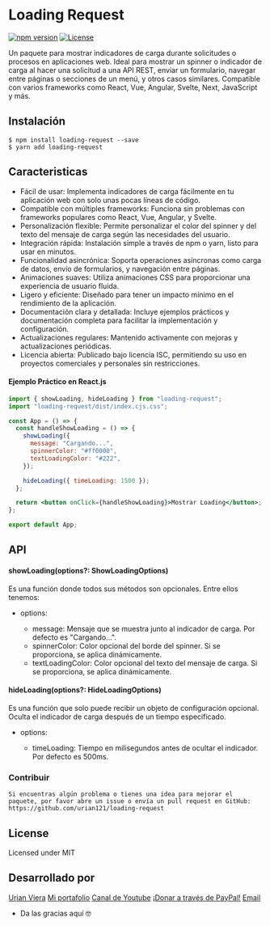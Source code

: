 # Loading Request

[![npm version](https://img.shields.io/npm/v/loading-request.svg?style=flat-square)](https://www.npmjs.com/package/loading-request)
[![License](https://img.shields.io/github/license/yourusername/loading-request.svg)](https://github.com/yourusername/loading-request/blob/main/LICENSE)

Un paquete para mostrar indicadores de carga durante solicitudes o procesos en aplicaciones web. Ideal para mostrar un spinner o indicador de carga al hacer una solicitud a una API REST, enviar un formulario, navegar entre páginas o secciones de un menú, y otros casos similares. Compatible con varios frameworks como React, Vue, Angular, Svelte, Next, JavaScript y más.

## Instalación

    $ npm install loading-request --save
    $ yarn add loading-request

## Caracteristicas

- Fácil de usar: Implementa indicadores de carga fácilmente en tu aplicación web con solo unas pocas líneas de código.
- Compatible con múltiples frameworks: Funciona sin problemas con frameworks populares como React, Vue, Angular, y Svelte.
- Personalización flexible: Permite personalizar el color del spinner y del texto del mensaje de carga según las necesidades del usuario.
- Integración rápida: Instalación simple a través de npm o yarn, listo para usar en minutos.
- Funcionalidad asincrónica: Soporta operaciones asíncronas como carga de datos, envío de formularios, y navegación entre páginas.
- Animaciones suaves: Utiliza animaciones CSS para proporcionar una experiencia de usuario fluida.
- Ligero y eficiente: Diseñado para tener un impacto mínimo en el rendimiento de la aplicación.
- Documentación clara y detallada: Incluye ejemplos prácticos y documentación completa para facilitar la implementación y configuración.
- Actualizaciones regulares: Mantenido activamente con mejoras y actualizaciones periódicas.
- Licencia abierta: Publicado bajo licencia ISC, permitiendo su uso en proyectos comerciales y personales sin restricciones.

#### Ejemplo Práctico en React.js

```jsx
import { showLoading, hideLoading } from "loading-request";
import "loading-request/dist/index.cjs.css";

const App = () => {
  const handleShowLoading = () => {
    showLoading({
      message: "Cargando...",
      spinnerColor: "#ff0000",
      textLoadingColor: "#222",
    });

    hideLoading({ timeLoading: 1500 });
  };

  return <button onClick={handleShowLoading}>Mostrar Loading</button>;
};

export default App;
```

## API

#### showLoading(options?: ShowLoadingOptions)

Es una función donde todos sus métodos son opcionales. Entre ellos tenemos:

- options:

  - message: Mensaje que se muestra junto al indicador de carga. Por defecto es "Cargando...".
  - spinnerColor: Color opcional del borde del spinner. Si se proporciona, se aplica dinámicamente.
  - textLoadingColor: Color opcional del texto del mensaje de carga. Si se proporciona, se aplica dinámicamente.

#### hideLoading(options?: HideLoadingOptions)

Es una función que solo puede recibir un objeto de configuración opcional. Oculta el indicador de carga después de un tiempo especificado.

- options:

  - timeLoading: Tiempo en milisegundos antes de ocultar el indicador. Por defecto es 500ms.

### Contribuir

    Si encuentras algún problema o tienes una idea para mejorar el paquete, por favor abre un issue o envía un pull request en GitHub: https://github.com/urian121/loading-request

## License

Licensed under MIT

## Desarrollado por

[Urian Viera](https://github.com/urian123)
[Mi portafolio](https://www.urianviera.com)
[Canal de Youtube](https://www.youtube.com/WebDeveloperUrianViera)
[¡Donar a través de PayPal!](https://www.paypal.com/donate/?hosted_button_id=4SV78MQJJH3VE)
[Email](mailto:urian1213viera@gmail.com)

- Da las gracias aquí 🤓
